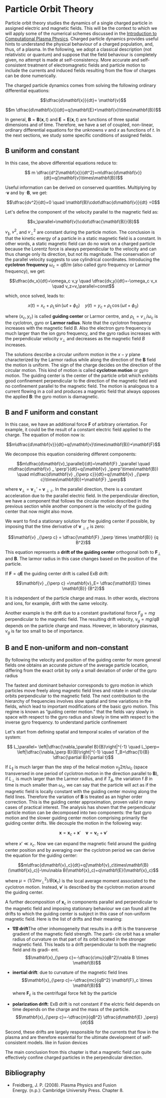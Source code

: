# Particle Orbit Theory

Particle orbit theory studies the dynamics of a single charged particle in assigned electric and magnetic fields. This will be the context to which we will apply some of the numerical schemes discussed in the [Introduction to Computational Plasma Physics](./Intro_Comp_Plasma_Phys.md). Charged particle dynamics provides useful hints to understand the physical behaviour of a charged population, and, thus, of a plasma. In the following, we adopt a classical description (not relativistic or quantum) and suppose that the field behaviour is completely given, no attempt is made at self-consistency. More accurate and self-consistent treatment of electromagnetic fields and particle motion to include the currents and induced fields resulting from the flow of charges can be done numerically. 

The charged particle dynamics comes from solving the following ordinary differential equations:

$$\dfrac{d\mathbf{x}}{dt}= \mathbf{v}$$

$$m \dfrac{d\mathbf{v}}{dt}=q(\mathbf{E}+\mathbf{v}\times\mathbf{B})$$

In general, $\mathbf{B} = \mathbf{B}(\mathbf{x}, t)$ and $\mathbf{E} = \mathbf{E}(\mathbf{x}, t)$ are functions of three spatial dimensions and of time. Therefore, we have a set of coupled, non-linear, ordinary differential equations for the unknowns $v$ and $x$ as functions of $t$. In the next sections, we study some specific conditions of assigned fields.

## $\mathbf{B}$ uniform and constant

In this case, the above differential equations reduce to:

$$ m \dfrac{d^2\mathbf{x}}{dt^2}=m\dfrac{d\mathbf{v}}{dt}=q(\mathbf{v}\times\mathbf{B})$$

Useful information can be derived on conserved quantities. Multiplying by $\cdot \mathbf{v}$ and by $\cdot \mathbf{B}$, we get:

$$\dfrac{dv^2}{dt}=0 \quad \mathbf{B}\cdot\dfrac{d\mathbf{v}}{dt} =0$$

Let's define the component of the velocity parallel to the magnetic field as:

$$v_\parallel=\mathbf{v}\cdot\dfrac{\mathbf{B}}{B}$$

$v_\parallel$, $v^2$, and $v_{\perp}^2$ are constant during the particle motion. The conclusion is that the kinetic energy of a particle in a static magnetic field is a constant. In other words, a static magnetic field can do no work on a charged particle because the Lorentz force is always perpendicular to the velocity and can
thus change only its direction, but not its magnitude. The conservation of the parallel velocity suggests to use cylindrical coordinates. Introducing the **cyclotron frequency** $\omega_c=qB/m$ (also called gyro frequency or Larmor frequency), we get:

$$\dfrac{dv_x}{dt}=\omega_c v_y \quad \dfrac{dv_y}{dt}=-\omega_c v_x \quad v_z=v_\parallel=const$$

which, once solved, leads to:

$$ x(t)=x_c+\rho_L \sin(\omega t+ \phi_0) \quad y(t)=y_c+\rho_L \cos(\omega t+ \phi_0)$$

where $(x_c,y_c)$ is called **guiding center** or Larmor centre, and $\rho_L=v_\perp/\omega_c$ is the cyclotron, gyro or **Larmor radius**. Note that the cyclotron frequency increases with the magnetic field $B$. Also the electron gyro frequency is much larger than the ion gyro frequency, and the gyro radius increases with
the perpendicular velocity $v_\perp$ and decreases as the magnetic field $B$ increases.
 
The solutions describe a circular uniform motion in the $x-y$ plane characterized by the Larmor radius while along the direction of the $\mathbf{B}$ field the motion is uniform. The sign of the charge decides on the direction of the circular motion. This kind of motion is called **cyclotron motion** or gyro motion. The guiding center  is the center of the particle orbit which exhibits good confinement perpendicular to the direction of the magnetic field and no confinement parallel to the magnetic field. The motion is analogous to a current flowing in a coil and produces a magnetic field that always opposes the applied $\mathbf{B}$: the gyro motion is diamagnetic.

## $\mathbf{B}$ and $\mathbf{F}$ uniform and constant

In this case, we have an additional force $\mathbf{F}$ of arbitrary orientation. For example, it could be the result of a constant electric field applied to the charge. The equation of motion now is:

$$m\dfrac{d\mathbf{v}}{dt}=q(\mathbf{v}\times\mathbf{B})+\mathbf{F}$$

We decompose this equation considering different components:

$$m\dfrac{d\mathbf{v}_\parallel}{dt}=\mathbf{F} _\parallel \quad m\dfrac{d\mathbf{v} _ \perp'}{dt}=q(\mathbf{v} _\perp'\times\mathbf{B}) \quad m\dfrac{d\mathbf{v} _{\perp c}}{dt}=q(\mathbf{v} _{\perp c}\times\mathbf{B})+\mathbf{F} _\perp$$

where $\mathbf{v}_\perp=\mathbf{v} _ \perp'+\mathbf{v} _{\perp c}$. In the parallel direction, there is a constant acceleration due to the parallel electric field. In the perpendicular direction, we have a component that follows the circular motion described in the previous section while another component is the velocity of the guiding center that now might also move.

We want to find a stationary solution for the guiding center if possible, by imposing that the time derivative of $\mathbf{v} _{\perp c}$ is zero:

$$\mathbf{v} _{\perp c} = \dfrac{\mathbf{F} _\perp \times \mathbf{B}} {q B^2}$$

This equation represents a **drift of the guiding center** orthogonal both to $\mathbf{F} _\perp$ and $\mathbf{B}$. The larmor radius in this case changes based on the position of the particle. 

If $\mathbf{F}=q\mathbf{E}$ the guiding center drift is called ExB drift:

$$\mathbf{v} _{\perp c} =\mathbf{v}_E= \dfrac{\mathbf{E} \times \mathbf{B}} {B^2}$$

It is independent of the particle charge and mass. In other words, electrons and ions, for example, drift with the same velocity.

Another example is the drift due to a constant gravitational force $F_g = mg$ perpendicular to the magnetic field. The resulting drift velocity, $v_g = mg/qB$ depends on the particle charge and mass. However, in laboratory plasmas, $v_g$ is far too small to be of importance.

## $\mathbf{B}$ and $\mathbf{E}$ non-uniform and non-constant

By following the velocity and position of the guiding center for more general
fields one obtains an accurate picture of the average particle location, differing from the
exact orbit by only a small deviation of order of the gyro radius

The fastest and dominant behavior corresponds to gyro motion in which particles move freely along magnetic field lines and rotate in small circular orbits perpendicular to the magnetic field.
The next contribution to the hierarchy of frequencies involves slow spatial and time
variations in the fields, which lead to important modifications of the basic gyro motion.
This regime is known as “guiding center motion.”
that the fields vary slowly in space with respect to the gyro radius and slowly in time
with respect to the inverse gyro frequency. to understand
particle confinement

Let's start from defining spatial and temporal scales of variation of the system:

$$ L_\parallel= \left|\dfrac{\nabla_\parallel B}{B}\right|^{-1} \quad L_\perp= \left|\dfrac{\nabla_\perp B}{B}\right|^{-1} \quad T_B=\dfrac{1}{B} \dfrac{\partial B}{\partial t}$$

If $L_\parallel$ is much larger than the step of the helical motion $v_\parallel 2\pi/\omega_c$ (space transversed in one period of cyclotron motion in the direction parallel to $\mathbf{B}$), if $L_\perp$ is much larger than the Larmor radius, and if $T_B$, the variation f $B$ in time is much smaller than $\omega_c$, we can say that the particle will act as if the magnetic field is locally constant with the guiding center moving along the field lines. Therefore the variation of $\mathbf{B}$ is treated as an higher order correction. This is the guiding center approximation, proven valid in many cases of practical interest.
The analysis has shown that the perpendicular particle motion can be decomposed into
two components: the fast gyro motion and the slower guiding center motion comprising
primarily the guiding center drifts.
We decouple the motion in the following way:

$$ \mathbf{x}=\mathbf{x}_c+\mathbf{x}' \quad \mathbf{v}=\mathbf{v}_c+\mathbf{v}' $$

where $x'\ll x_c$. Now we can expand the magnetic field around the guiding center position and by averaging over the cyclotron period we can derive the equation for the guiding center:

$$m\dfrac{d\mathbf{v}_c}{dt}=q[\mathbf{v}_c\times\mathbf{B}(\mathbf{x}_c)]-\mu\nabla B(\mathbf{x}_c)+q\mathbf{E}(\mathbf{x}_c)$$

where $\mu=\langle 1/2 m v_\perp^2\rangle/B(\mathbf{x}_c)$ is the local average moment associated to the cyclotron motion. Instead, $\mathbf{v}'$ is described by the cyclotron motion around the guiding center.

A further decomposition of $\mathbf{x}_c$ in components parallel and perpendicular to  the magnetic field and imposing stationary behaviour we can found all the drifts to which the guiding center is subject in this case of non-uniform magnetic field. Here is the list of drifts and their meaning:

* **$\nabla B$ drift**The other inhomogeneity that results in a drift is the
transverse gradient of the magnetic field strength. The parti-
cle orbit has a smaller radius of curvature on that part of its
orbit located in the stronger magnetic field. This leads to a
drift perpendicular to both the magnetic field and its gradi-
ent.
  $$\mathbf{x}_{\perp c}=-\dfrac{c\mu}{qB^2}\nabla B \times \mathbf{B}$$

* **inertial drift**: due to curvature of the magnetic field lines
  $$\mathbf{x}_{\perp c}=-\dfrac{mc}{qB^2} \mathbf{F}_c \times \mathbf{B}$$
  where $\mathbf{F}_c$ is the centrifugal force felt by the particle

* **polarization drift**: ExB drift is not constant if the elctric field depends on time depends
on the charge and the mass of the particle.
  $$\mathbf{x}_{\perp c}=-\dfrac{m}{qB^2} \dfrac{d\mathbf{E} _\perp}{dt}$$

Second,
these drifts are largely responsible for the currents that flow in the plasma and are therefore
essential for the ultimate development of self-consistent models. like in fusion devices

The main conclusion from this chapter is that a magnetic field can quite effectively
confine charged particles in the perpendicular direction.

## Bibliography

* Freidberg, J. P. (2008). Plasma Physics and Fusion Energy. (n.p.): Cambridge University Press. Chapter 8.

















